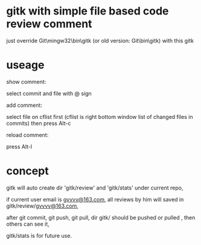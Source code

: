 
# gitk with simple file based code review comment

just override Git\mingw32\bin\gitk (or old version: Git\bin\gitk) with this gitk

# useage

show comment:

select commit and file with @ sign


add comment:

select file on cflist first (cflist is right bottom window list of changed files in commits)
then press Alt-c


reload comment:

press Alt-l


# concept

gitk will auto create dir 'gitk/review' and 'gitk/stats' under current repo,

if current user email is gvvvv@163.com, all reviews by him will saved in gitk/review/gvvvv@163.com,

after git commit, git push, git pull, dir gitk/ should be pushed or pulled , then others can see it,

gitk/stats is for future use.

